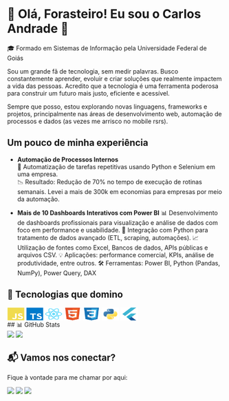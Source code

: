 # 👋 Olá, Forasteiro! Eu sou o Carlos Andrade 🚀
🎓 Formado em Sistemas de Informação pela Universidade Federal de Goiás

Sou um grande fã de tecnologia, sem medir palavras. Busco constantemente aprender, evoluir e criar soluções que realmente impactem a vida das pessoas. Acredito que a tecnologia é uma ferramenta poderosa para construir um futuro mais justo, eficiente e acessível.

Sempre que posso, estou explorando novas linguagens, frameworks e projetos, principalmente nas áreas de desenvolvimento web, automação de processos e dados (as vezes me arrisco no mobile rsrs).

## Um pouco de minha experiência
- **Automação de Processos Internos**  
  💼 Automatização de tarefas repetitivas usando Python e Selenium em uma empresa.  
  📉 Resultado: Redução de 70% no tempo de execução de rotinas semanais. Levei a mais de 300k em economias para empresas por meio da automação.

- **Mais de 10 Dashboards Interativos com Power BI**
📊 Desenvolvimento de dashboards profissionais para visualização e análise de dados com foco em performance e usabilidade.
🐍 Integração com Python para tratamento de dados avançado (ETL, scraping, automações).
📈 Utilização de fontes como Excel, Bancos de dados, APIs públicas e arquivos CSV.
💡 Aplicações: performance comercial, KPIs, análise de produtividade, entre outros.
🛠️ Ferramentas: Power BI, Python (Pandas, NumPy), Power Query, DAX

## 🧠 Tecnologias que domino
<div style="display: inline_block"> <img align="center" alt="Carlos-JS" height="30" width="40" src="https://raw.githubusercontent.com/devicons/devicon/master/icons/javascript/javascript-plain.svg" title="JavaScript"/> <img align="center" alt="Carlos-Ts" height="30" width="40" src="https://raw.githubusercontent.com/devicons/devicon/master/icons/typescript/typescript-plain.svg" title="TypeScript"/> <img align="center" alt="Carlos-React" height="30" width="40" src="https://raw.githubusercontent.com/devicons/devicon/master/icons/react/react-original.svg" title="ReactJS"/> <img align="center" alt="Carlos-HTML" height="30" width="40" src="https://raw.githubusercontent.com/devicons/devicon/master/icons/html5/html5-original.svg" title="HTML5"/> <img align="center" alt="Carlos-CSS" height="30" width="40" src="https://raw.githubusercontent.com/devicons/devicon/master/icons/css3/css3-original.svg" title="CSS3"/> <img align="center" alt="Carlos-Python" height="30" width="40" src="https://raw.githubusercontent.com/devicons/devicon/master/icons/python/python-original.svg" title="Python"/> <img align="center" alt="Carlos-Flutter" height="30" width="40" src="https://raw.githubusercontent.com/devicons/devicon/master/icons/flutter/flutter-original.svg" title="Flutter"/> </div>
## 📊 GitHub Stats
<div> <img height="180em" src="https://github-readme-stats.vercel.app/api?username=Caduzinhok&show_icons=true&theme=dracula&count_private=true"/> <img height="180em" src="https://github-readme-stats.vercel.app/api/top-langs/?username=Caduzinhok&layout=compact&theme=dracula"/> </div>

## 📬 Vamos nos conectar?
<p>Fique à vontade para me chamar por aqui:</p>
<div> 
  <a href="https://instagram.com/carlos_andradz1"><img src="https://img.shields.io/badge/-Instagram-%23E4405F?style=for-the-badge&logo=instagram&logoColor=white" target="_blank"></a>
  <a href = "mailto:carlosdestroy@gmail.com"><img src="https://img.shields.io/badge/-Gmail-%23333?style=for-the-badge&logo=gmail&logoColor=white" target="_blank"></a>
  <a href="https://www.linkedin.com/in/carlos-andrade-833012202"><img src="https://img.shields.io/badge/-LinkedIn-%230077B5?style=for-the-badge&logo=linkedin&logoColor=white" target="_blank"></a> 
</div>


